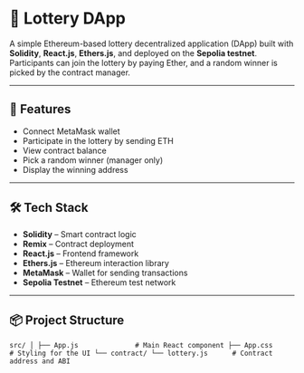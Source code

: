 # 🎲 Lottery DApp

A simple Ethereum-based lottery decentralized application (DApp) built with **Solidity**, **React.js**, **Ethers.js**, and deployed on the **Sepolia testnet**. Participants can join the lottery by paying Ether, and a random winner is picked by the contract manager.

---

## 🚀 Features

- Connect MetaMask wallet
- Participate in the lottery by sending ETH
- View contract balance
- Pick a random winner (manager only)
- Display the winning address

---

## 🛠️ Tech Stack

- **Solidity** – Smart contract logic
- **Remix** – Contract deployment
- **React.js** – Frontend framework
- **Ethers.js** – Ethereum interaction library
- **MetaMask** – Wallet for sending transactions
- **Sepolia Testnet** – Ethereum test network

---

## 📦 Project Structure
``
 src/
  │
  ├── App.js              # Main React component
  ├── App.css             # Styling for the UI
  └── contract/
        └── lottery.js      # Contract address and ABI
``
